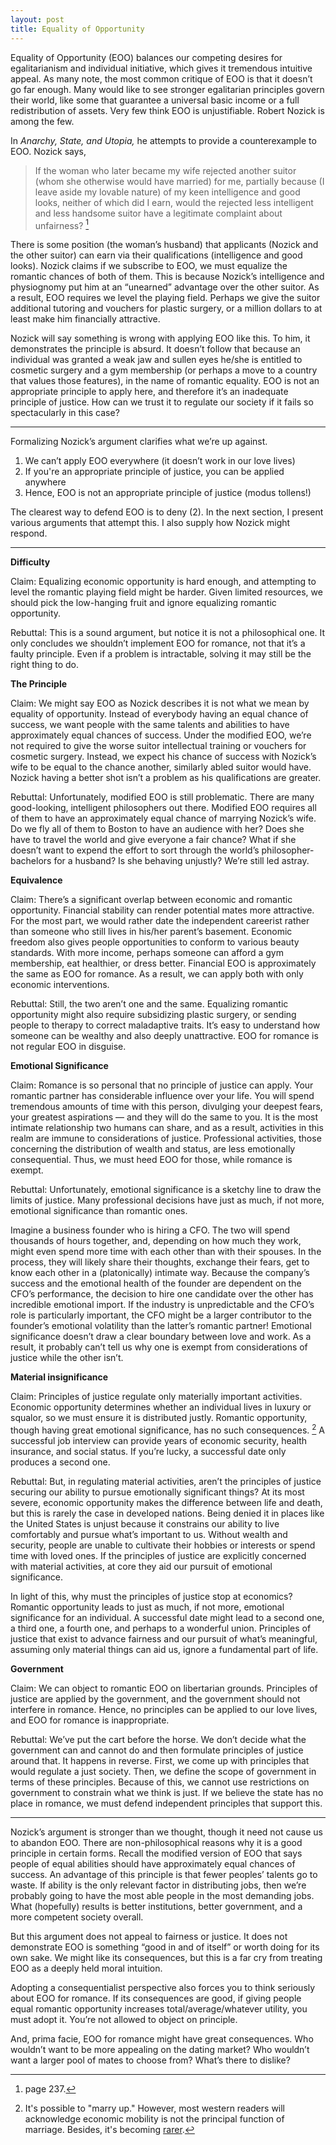 ```yaml
---
layout: post
title: Equality of Opportunity
---
```


Equality of Opportunity (EOO) balances our competing desires for egalitarianism and individual initiative, which gives it tremendous intuitive appeal. As many note, the most common critique of EOO is that it doesn’t go far enough. Many would like to see stronger egalitarian principles govern their world, like some that guarantee a universal basic income or a full redistribution of assets. Very few think EOO is unjustifiable. Robert Nozick is among the few.

In *Anarchy, State, and Utopia,* he attempts to provide a counterexample to EOO. Nozick says,

>If the woman who later became my wife rejected another suitor (whom she otherwise would have married) for me, partially because (I leave aside my lovable nature) of my keen intelligence and good looks, neither of which did I earn, would the rejected less intelligent and less handsome suitor have a legitimate complaint about unfairness? [^1]

There is some position (the woman’s husband) that applicants (Nozick and the other suitor) can earn via their qualifications (intelligence and good looks). Nozick claims if we subscribe to EOO, we must equalize the romantic chances of both of them. This is because Nozick’s intelligence and physiognomy put him at an “unearned” advantage over the other suitor. As a result, EOO requires we level the playing field.  Perhaps we give the suitor additional tutoring and vouchers for plastic surgery, or a million dollars to at least make him financially attractive.

Nozick will say something is wrong with applying EOO like this. To him, it demonstrates the principle is absurd. It doesn’t follow that because an individual was granted a weak jaw and sullen eyes he/she is entitled to cosmetic surgery and a gym membership (or perhaps a move to a country that values those features), in the name of romantic equality. EOO is not an appropriate principle to apply here, and therefore it’s an inadequate principle of justice. How can we trust it to regulate our society if it fails so spectacularly in this case?

---

Formalizing Nozick’s argument clarifies what we’re up against.   

1. We can’t apply EOO everywhere (it doesn’t work in our love lives)
2. If you're an appropriate principle of justice, you can be applied anywhere
3. Hence, EOO is not an appropriate principle of justice (modus tollens!)

The clearest way to defend EOO is to deny (2). In the next section, I present various arguments that attempt this. I also supply how Nozick might respond.

---

**Difficulty**

Claim: Equalizing economic opportunity is hard enough, and attempting to level the romantic playing field might be harder. Given limited resources, we should pick the low-hanging fruit and ignore equalizing romantic opportunity.

Rebuttal: This is a sound argument, but notice it is not a philosophical one. It only concludes we shouldn’t implement EOO for romance, not that it’s a faulty principle. Even if a problem is intractable, solving it may still be the right thing to do.

**The Principle**

Claim: We might say EOO as Nozick describes it is not what we mean by equality of opportunity. Instead of everybody having an equal chance of success, we want people with the same talents and abilities to have approximately equal chances of success. Under the modified EOO, we’re not required to give the worse suitor intellectual training or vouchers for cosmetic surgery. Instead, we expect his chance of success with Nozick’s wife to be equal to the chance another, similarly abled suitor would have. Nozick having a better shot isn’t a problem as his qualifications are greater.

Rebuttal: Unfortunately, modified EOO is still problematic. There are many good-looking, intelligent philosophers out there. Modified EOO requires all of them to have an approximately equal chance of marrying Nozick’s wife. Do we fly all of them to Boston to have an audience with her? Does she have to travel the world and give everyone a fair chance? What if she doesn’t want to expend the effort to sort through the world’s philosopher-bachelors for a husband? Is she behaving unjustly? We’re still led astray.

**Equivalence**

Claim: There’s a significant overlap between economic and romantic opportunity. Financial stability can render potential mates more attractive. For the most part, we would rather date the independent careerist rather than someone who still lives in his/her parent’s basement. Economic freedom also gives people opportunities to conform to various beauty standards. With more income, perhaps someone can afford a gym membership, eat healthier, or dress better. Financial EOO is approximately the same as EOO for romance. As a result, we can apply both with only economic interventions.

Rebuttal: Still, the two aren’t one and the same. Equalizing romantic opportunity might also require subsidizing plastic surgery, or sending people to therapy to correct maladaptive traits. It’s easy to understand how someone can be wealthy and also deeply unattractive. EOO for romance is not regular EOO in disguise.

**Emotional Significance**

Claim: Romance is so personal that no principle of justice can apply. Your romantic partner has considerable influence over your life. You will spend tremendous amounts of time with this person, divulging your deepest fears, your greatest aspirations — and they will do the same to you. It is the most intimate relationship two humans can share, and as a result, activities in this realm are immune to considerations of justice. Professional activities, those concerning the distribution of wealth and status, are less emotionally consequential. Thus, we must heed EOO for those, while romance is exempt.

Rebuttal: Unfortunately, emotional significance is a sketchy line to draw the limits of justice. Many professional decisions have just as much, if not more, emotional significance than romantic ones.

Imagine a business founder who is hiring a CFO. The two will spend thousands of hours together, and, depending on how much they work, might even spend more time with each other than with their spouses. In the process, they will likely share their thoughts, exchange their fears, get to know each other in a (platonically) intimate way. Because the company’s success and the emotional health of the founder are dependent on the CFO’s performance, the decision to hire one candidate over the other has incredible emotional import. If the industry is unpredictable and the CFO’s role is particularly important, the CFO might be a larger contributor to the founder’s emotional volatility than the latter’s romantic partner! Emotional significance doesn’t draw a clear boundary between love and work. As a result, it probably can’t tell us why one is exempt from considerations of justice while the other isn’t.

**Material insignificance**

Claim: Principles of justice regulate only materially important activities. Economic opportunity determines whether an individual lives in luxury or squalor, so we must ensure it is distributed justly. Romantic opportunity, though having great emotional significance, has no such consequences. [^2] A successful job interview can provide years of economic security, health insurance, and social status. If you’re lucky, a successful date only produces a second one.

Rebuttal: But, in regulating material activities, aren’t the principles of justice securing our ability to pursue emotionally significant things? At its most severe, economic opportunity makes the difference between life and death, but this is rarely the case in developed nations. Being denied it in places like the United States is unjust because it constrains our ability to live comfortably and pursue what’s important to us. Without wealth and security, people are unable to cultivate their hobbies or interests or spend time with loved ones. If the principles of justice are explicitly concerned with material activities, at core they aid our pursuit of emotional significance.

In light of this, why must the principles of justice stop at economics? Romantic opportunity leads to just as much, if not more, emotional significance for an individual. A successful date might lead to a second one, a third one, a fourth one, and perhaps to a wonderful union. Principles of justice that exist to advance fairness and our pursuit of what’s meaningful, assuming only material things can aid us, ignore a fundamental part of life.

**Government**

Claim: We can object to romantic EOO on libertarian grounds. Principles of justice are applied by the government, and the government should not interfere in romance. Hence, no principles can be applied to our love lives, and EOO for romance is inappropriate.

Rebuttal: We’ve put the cart before the horse. We don’t decide what the government can and cannot do and then formulate principles of justice around that. It happens in reverse. First, we come up with principles that would regulate a just society. Then, we define the scope of government in terms of these principles. Because of this, we cannot use restrictions on government to constrain what we think is just. If we believe the state has no place in romance, we must defend independent principles that support this.

---

Nozick’s argument is stronger than we thought, though it need not cause us to abandon EOO. There are non-philosophical reasons why it is a good principle in certain forms. Recall the modified version of EOO that says people of equal abilities should have approximately equal chances of success. An advantage of this principle is that fewer peoples’ talents go to waste. If ability is the only relevant factor in distributing jobs, then we’re probably going to have the most able people in the most demanding jobs. What (hopefully) results is better institutions, better government, and a more competent society overall.

But this argument does not appeal to fairness or justice. It does not demonstrate EOO is something “good in and of itself” or worth doing for its own sake. We might like its consequences, but this is a far cry from treating EOO as a deeply held moral intuition.

Adopting a consequentialist perspective also forces you to think seriously about EOO for romance. If its consequences are good, if giving people equal romantic opportunity increases total/average/whatever utility, you must adopt it. You’re not allowed to object on principle.

And, prima facie, EOO for romance might have great consequences. Who wouldn’t want to be more appealing on the dating market? Who wouldn’t want a larger pool of mates to choose from? What’s there to dislike?

[^1]: page 237.

[^2]: It's possible to "marry up." However, most western readers will acknowledge economic mobility is not the principal function of marriage. Besides, it's becoming [rarer](https://www.nber.org/system/files/working_papers/w19829/w19829.pdf).
